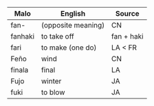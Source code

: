 Malo                    | English          | Source
----------------------- | ---------------- | --------------
fan-                    | (opposite meaning)| CN
fanhaki                 | to take off      | fan + haki
fari                    | to make (one do) | LA < FR
Feño                    | wind             | CN
finala                  | final            | LA
Fujo                    | winter           | JA
fuki                    | to blow          | JA


